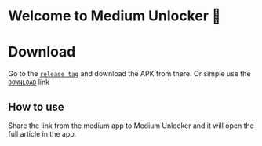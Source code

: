# Welcome to Medium Unlocker 👋

# Download

Go to the [`release tag`](https://github.com/TheMythologist/medium_unlocker/releases/latest)
and download the APK from there. Or simple use the [`DOWNLOAD`](https://github.com/TheMythologist/medium_unlocker/releases/download/1.0.0/Medium_Unlocker.apk) link

## How to use

Share the link from the medium app to Medium Unlocker and it will open the full article in the app.
